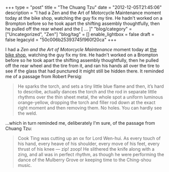 +++
type = "post"
title = "The Chuang Tzu"
date = "2012-12-05T21:45:06"
description = "I had a Zen and the Art of Motorcycle Maintenance moment today at the bike shop, watching the guy fix my tire. He hadn't worked on a Brompton before so he took apart the shifting assembly thoughtfully, then he pulled off the rear wheel and the [ ... ]"
"blog/category" = ["Uncategorized", "Zen"]
"blog/tag" = []
enable_lightbox = false
draft = false
legacyid = "50c006b25393745f960f20ca"
+++

<p>I had a <em>Zen and the Art of Motorcycle Maintenance</em> moment today at <a href="http://www.yelp.com/biz/continuum-cycles-new-york">the bike shop</a>, watching the guy fix my tire. He hadn't worked on a Brompton before so he took apart the shifting assembly thoughtfully, then he pulled off the rear wheel and the tire from it, and ran his hands all over the tire to see if the glass that had punctured it might still be hidden there. It reminded me of a passage from Robert Persig:</p>
<blockquote>
<p>He sparks the torch, and sets a tiny little blue flame and then, it’s hard to describe, actually dances the torch and the rod in separate little rhythms over the thin sheet metal, the whole spot a uniform luminous orange-yellow, dropping the torch and filler rod down at the exact right moment and then removing them. No holes. You can hardly see the weld.</p>
</blockquote>
<p>...which in turn reminded me, deliberately I'm sure, of the passage from Chuang Tzu:</p>
<blockquote>
<p>Cook Ting was cutting up an ox for Lord Wen-hui. As every touch of his hand, every heave of his shoulder, every move of his feet, every thrust of his knee — zip! zoop! He slithered the knife along with a zing, and all was in perfect rhythm, as though he were performing the dance of the Mulberry Grove or keeping time to the Ching-shou music.</p>
</blockquote>
    